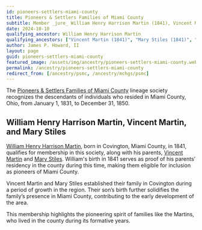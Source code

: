 ```yaml
---
id: pioneers-settlers-miami-county
title: Pioneers & Settlers Families of Miami County
subtitle: Member _jure_ William Henry Harrison Martin (1841), Vincent Martin (1841), and Mary Stiles (1841)
date: 2024-10-10
qualifying_ancestor: William Henry Harrison Martin
qualifying_ancestors: ["Vincent Martin (1841)", "Mary Stiles (1841)", "William Henry Harrison Martin (1841)" ]
author: James P. Howard, II
layout: page
guid: pioneers-settlers-miami-county
featured_image: /assets/img/ancestry/pioneers-settlers-miami-county.webp
permalink: /ancestry/pioneers-settlers-miami-county
redirect_from: [/ancestry/psmc, /ancestry/mchgs/psmc]
---
```


The [Pioneers & Settlers Families of Miami
County](https://sites.rootsweb.com/~ohmchgs/mchgs_recognition.html)
lineage society recognizes the descendants of individuals who resided in
Miami County, Ohio, from January 1, 1831, to December 31, 1850.

## William Henry Harrison Martin, Vincent Martin, and Mary Stiles

[William Henry Harrison
Martin](https://www.wikitree.com/wiki/Martin-86990), born in Covington,
Miami County, in 1841, qualifies for membership in this society, along
with his parents, [Vincent
Martin](https://www.wikitree.com/wiki/Martin-86975) and [Mary
Stiles](https://www.wikitree.com/wiki/Stiles-5358).  William's birth in
1841 serves as proof of his parents’ residency in the county during this
time, making them eligible for inclusion as pioneers of Miami County.

Vincent Martin and Mary Stiles established their family in Covington during a period of growth in the region. Their son’s birth further solidifies the family’s presence in Miami County, contributing to the early development of the area.

This membership highlights the pioneering spirit of families like the Martins, who lived in the county during its formative years.
